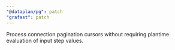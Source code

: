 ```yaml
---
"@dataplan/pg": patch
"grafast": patch
---
```


Process connection pagination cursors without requiring plantime evaluation of
input step values.
